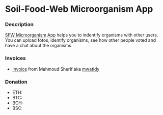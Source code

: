 # Soil-Food-Web Microorganism App
### Description
[SFW Microorganism App](https://drive.google.com/file/d/1a_gFOeLnrD9907lD4xzv-vF1aDkN3X6V/view?usp=sharing)
helps you to indentify organisms with other users. You can upload fotos, identify organisms, see how other people voted and have a chat about the organisms. 

### Invoices 
- [Invoice](https://docs.google.com/spreadsheets/d/165NP_1uvO7J4LWyUNuq9B9GrtpmxK9cLvNutP7BcJzU/edit?usp=sharing) from Mahmoud Sherif aka [mwatidy](https://github.com/mwatidy)

### Donation
- ETH:
- BTC:
- BCH:
- BSC:

